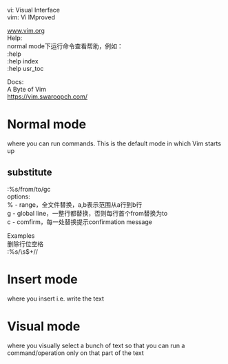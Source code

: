 

vi:  Visual Interface    
vim: Vi IMproved    

www.vim.org   
Help:    
normal mode下运行命令查看帮助，例如：    
:help    
:help index    
:help usr_toc    

Docs:    
A Byte of Vim    
https://vim.swaroopch.com/    


Normal mode
===
where you can run commands. This is the default mode in which Vim starts up    

substitute
---
:%s/from/to/gc    
options:    
% - range，全文件替换，a,b表示范围从a行到b行    
g - global line，一整行都替换，否则每行首个from替换为to    
c - comfirm，每一处替换提示confirmation message    

Examples    
删除行位空格    
:%s/\s\$+//     


Insert mode
===
where you insert i.e. write the text    

Visual mode
===
where you visually select a bunch of text so that you can run a command/operation only on that part of the text    

